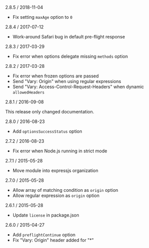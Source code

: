 2.8.5 / 2018-11-04

  * Fix setting `maxAge` option to `0`

2.8.4 / 2017-07-12

  * Work-around Safari bug in default pre-flight response

2.8.3 / 2017-03-29

  * Fix error when options delegate missing `methods` option

2.8.2 / 2017-03-28

  * Fix error when frozen options are passed
  * Send "Vary: Origin" when using regular expressions
  * Send "Vary: Access-Control-Request-Headers" when dynamic `allowedHeaders`

2.8.1 / 2016-09-08

This release only changed documentation.

2.8.0 / 2016-08-23

  * Add `optionsSuccessStatus` option

2.7.2 / 2016-08-23

  * Fix error when Node.js running in strict mode

2.7.1 / 2015-05-28

  * Move module into expressjs organization

2.7.0 / 2015-05-28

  * Allow array of matching condition as `origin` option
  * Allow regular expression as `origin` option

2.6.1 / 2015-05-28

  * Update `license` in package.json

2.6.0 / 2015-04-27

  * Add `preflightContinue` option
  * Fix "Vary: Origin" header added for "*"
